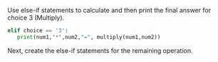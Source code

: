 <!--title={If Divide}-->

<!--badges={Python:16,Software Engineering:4}-->

<!--concepts={Functions.mdx, PrintStatements.mdx, Variables.mdx, IfStatements.mdx, BooleanOperators.mdx}-->

Use else-if statements to calculate and then print the final answer for choice 3 (Multiply).

```python
elif choice == '3':
   print(num1,"*",num2,"=", multiply(num1,num2))
```



Next, create the else-if statements for the remaining operation.